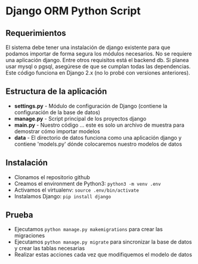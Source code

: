 Django ORM Python Script
========================

Requerimientos
--------------
El sistema debe tener una instalación de django existente para que podamos 
importar de forma segura los módulos necesarios. 
No se requiere una aplicación django. Entre otros requisitos está el backend db. 
Si planea usar mysql o pgsql, asegúrese de que se cumplan todas las dependencias. 
Este código funciona en Django 2.x (no lo probé con versiones anteriores).


Estructura de la aplicación
---------------------------
+ __settings.py__ - Módulo de configuración de Django (contiene la configuración de la base de datos)
+ __manage.py__ - Script principal de los proyectos django
+ __main.py__ - Nuestro código ... este es solo un archivo de muestra para demostrar cómo importar modelos
+ __data__ - El directorio de datos funciona como una aplicación django y contiene 'models.py' dónde colocaremos nuestro modelos de datos


Instalación
-----------
+ Clonamos el repositorio github
+ Creamos el environment de Python3: `python3 -m venv .env`
+ Activamos el virtualenv: `source .env/bin/activate`
+ Instalamos Django: `pip install django`


Prueba
------
+ Ejecutamos `python manage.py makemigrations` para crear las migraciones
+ Ejecutamos `python manage.py migrate` para sincronizar la base de datos y crear las tablas necesarias
+ Realizar estas acciones cada vez que modifiquemos el modelo de datos
